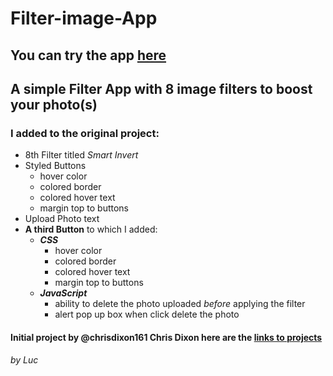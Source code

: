 # Filter-image-App

## You can try the app [here](https://luc-constantin.github.io/Filter-image-App/)
## A simple Filter App with 8 image filters to boost your photo(s)
### I added to the original project:
* 8th Filter titled _Smart Invert_
* Styled Buttons
  * hover color 
  * colored border
  * colored hover text
  * margin top to buttons
* Upload Photo text 
* __A third Button__ to which I added:
  * __*CSS*__
    * hover color 
    * colored border
    * colored hover text
    * margin top to buttons
  * __*JavaScript*__
    * ability to delete the photo uploaded _before_ applying the filter
    * alert pop up box when click delete the photo
  
 
#### Initial project by @chrisdixon161 Chris Dixon here are the [links to projects](https://fun-javascript-projects.com/)

###### by Luc
